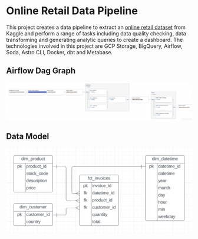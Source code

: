 # Online Retail Data Pipeline 
This project creates a data pipeline to extract an [online retail dataset](https://www.kaggle.com/datasets/tunguz/online-retail) from Kaggle and perform a range of tasks including data quality checking, data transforming and generating analytic queries to create a dashboard. The technologies involved in this project are GCP Storage, BigQuery, Airflow, Soda, Astro CLI, Docker, dbt and Metabase.

## Airflow Dag Graph 
![](./images/dag_graph.png)

## Data Model
![](./images/data_model.png)
